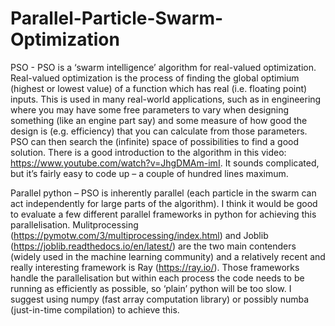# Parallel-Particle-Swarm-Optimization


PSO -
PSO is a ‘swarm intelligence’ algorithm for real-valued optimization. Real-valued optimization is the process of finding the global optimium (highest or lowest value) of a function which has real (i.e. floating point) inputs. This is used in many real-world applications, such as in engineering where you may have some free parameters to vary when designing something (like an engine part say) and some measure of how good the design is (e.g. efficiency) that you can calculate from those parameters. PSO can then search the (infinite) space of possibilities to find a good solution.  There is a good introduction to the algorithm in this video: https://www.youtube.com/watch?v=JhgDMAm-imI. It sounds complicated, but it’s fairly easy to code up – a couple of hundred lines maximum.


Parallel python –
PSO is inherently parallel (each particle in the swarm can act independently for large parts of the algorithm). I think it would be good to evaluate a few different parallel frameworks in python for achieving this parallelisation. Mulitprocessing (https://pymotw.com/3/multiprocessing/index.html) and Joblib (https://joblib.readthedocs.io/en/latest/) are the two main contenders (widely used in the machine learning community) and a relatively recent and really interesting framework is Ray (https://ray.io/). Those frameworks handle the parallelisation but within each process the code needs to be running as efficiently as possible, so ‘plain’ python will be too slow. I suggest using numpy (fast array computation library) or possibly numba (just-in-time compilation) to achieve this.
